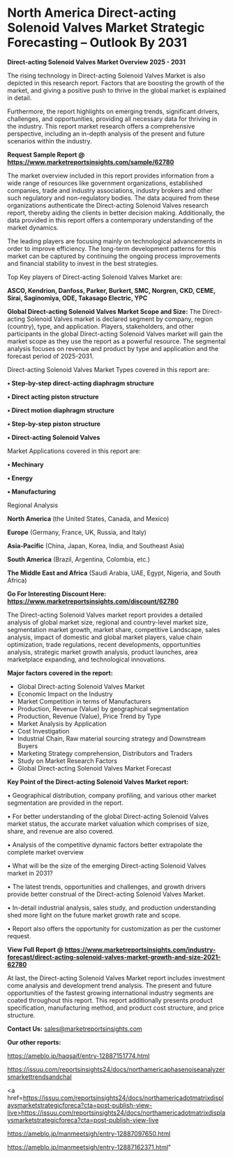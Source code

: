# North America Direct-acting Solenoid Valves Market Strategic Forecasting – Outlook By 2031

<Strong> Direct-acting Solenoid Valves Market Overview 2025 - 2031</strong>

The rising technology in Direct-acting Solenoid Valves Market is also depicted in this research report. Factors that are boosting the growth of the market, and giving a positive push to thrive in the global market is explained in detail.

Furthermore, the report highlights on emerging trends, significant drivers, challenges, and opportunities, providing all necessary data for thriving in the industry. This report market research offers a comprehensive perspective, including an in-depth analysis of the present and future scenarios within the industry.

<strong>Request Sample Report @ <a href=https://www.marketreportsinsights.com/sample/62780>https://www.marketreportsinsights.com/sample/62780</a></strong>

The market overview included in this report provides information from a wide range of resources like government organizations, established companies, trade and industry associations, industry brokers and other such regulatory and non-regulatory bodies. The data acquired from these organizations authenticate the Direct-acting Solenoid Valves research report, thereby aiding the clients in better decision making. Additionally, the data provided in this report offers a contemporary understanding of the market dynamics.

The leading players are focusing mainly on technological advancements in order to improve efficiency. The long-term development patterns for this market can be captured by continuing the ongoing process improvements and financial stability to invest in the best strategies.

Top Key players of Direct-acting Solenoid Valves Market are:

<strong>ASCO, Kendrion, Danfoss, Parker, Burkert, SMC, Norgren, CKD, CEME, Sirai, Saginomiya, ODE, Takasago Electric, YPC</strong>

<strong><b>Global Direct-acting Solenoid Valves Market Scope and Size:</b></strong>
The Direct-acting Solenoid Valves market is declared segment by company, region (country), type, and application. Players, stakeholders, and other participants in the global Direct-acting Solenoid Valves market will gain the market scope as they use the report as a powerful resource. The segmental analysis focuses on revenue and product by type and application and the forecast period of 2025-2031.

Direct-acting Solenoid Valves Market Types covered in this report are:

<strong>• Step-by-step direct-acting diaphragm structure

• Direct acting piston structure

• Direct motion diaphragm structure

• Step-by-step piston structure

• Direct-acting Solenoid Valves</strong>

Market Applications covered in this report are:

<strong>• Mechinary

• Energy

• Manufacturing</strong> 

Regional Analysis

<strong>North America</strong> (the United States, Canada, and Mexico)

<strong>Europe</strong> (Germany, France, UK, Russia, and Italy)

<strong>Asia-Pacific</strong> (China, Japan, Korea, India, and Southeast Asia)

<strong>South America</strong> (Brazil, Argentina, Colombia, etc.)

<strong>The Middle East and Africa</strong> (Saudi Arabia, UAE, Egypt, Nigeria, and South Africa)

<strong>Go For Interesting Discount Here: <a href=https://www.marketreportsinsights.com/discount/62780>https://www.marketreportsinsights.com/discount/62780</a></strong>

The Direct-acting Solenoid Valves market report provides a detailed analysis of global market size, regional and country-level market size, segmentation market growth, market share, competitive Landscape, sales analysis, impact of domestic and global market players, value chain optimization, trade regulations, recent developments, opportunities analysis, strategic market growth analysis, product launches, area marketplace expanding, and technological innovations.

<strong><b>Major factors covered in the report:</b></strong>
<ul>
  <li>Global Direct-acting Solenoid Valves Market </li>
  <li>Economic Impact on the Industry</li>
  <li>Market Competition in terms of Manufacturers</li>
  <li>Production, Revenue (Value) by geographical segmentation</li>
  <li>Production, Revenue (Value), Price Trend by Type</li>
  <li>Market Analysis by Application</li>
  <li>Cost Investigation</li>
  <li>Industrial Chain, Raw material sourcing strategy and Downstream Buyers</li>
  <li>Marketing Strategy comprehension, Distributors and Traders</li>
  <li>Study on Market Research Factors</li>
  <li>Global Direct-acting Solenoid Valves Market Forecast</li>
</ul>

<strong><b>Key Point of the Direct-acting Solenoid Valves Market report:</b></strong>

• Geographical distribution, company profiling, and various other market segmentation are provided in the report.

• For better understanding of the global Direct-acting Solenoid Valves market status, the accurate market valuation which comprises of size, share, and revenue are also covered.

• Analysis of the competitive dynamic factors better extrapolate the complete market overview

• What will be the size of the emerging Direct-acting Solenoid Valves market in 2031?

• The latest trends, opportunities and challenges, and growth drivers provide better construal of the Direct-acting Solenoid Valves Market.

• In-detail industrial analysis, sales study, and production understanding shed more light on the future market growth rate and scope.

• Report also offers the opportunity for customization as per the customer request.

<strong><b>View Full Report @ <a href=https://www.marketreportsinsights.com/industry-forecast/direct-acting-solenoid-valves-market-growth-and-size-2021-62780>https://www.marketreportsinsights.com/industry-forecast/direct-acting-solenoid-valves-market-growth-and-size-2021-62780</a></b></strong>


At last, the Direct-acting Solenoid Valves Market report includes investment come analysis and development trend analysis. The present and future opportunities of the fastest growing international industry segments are coated throughout this report. This report additionally presents product specification, manufacturing method, and product cost structure, and price structure.

<strong>Contact Us:</strong>
sales@marketreportsinsights.com

<strong>Our other reports:</strong>

<a href=https://ameblo.jp/haqsaif/entry-12887151774.html>https://ameblo.jp/haqsaif/entry-12887151774.html</a>

<a href=https://issuu.com/reportsinsights24/docs/northamericaphasenoiseanalyzersmarkettrendsandchal>https://issuu.com/reportsinsights24/docs/northamericaphasenoiseanalyzersmarkettrendsandchal</a>

<a href=https://issuu.com/reportsinsights24/docs/northamericadotmatrixdisplaysmarketstrategicforeca?cta=post-publish-view-live>https://issuu.com/reportsinsights24/docs/northamericadotmatrixdisplaysmarketstrategicforeca?cta=post-publish-view-live</a>

<a href=https://ameblo.jp/manmeetsigh/entry-12887097650.html>https://ameblo.jp/manmeetsigh/entry-12887097650.html</a>

<a href=https://ameblo.jp/manmeetsigh/entry-12887162371.html>https://ameblo.jp/manmeetsigh/entry-12887162371.html</a>"

